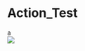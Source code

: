 # Action_Test
a   
![](https://unv-shield.librian.net/api/unv_shield?url=https://avatars.githubusercontent.com/u/20064807)
<img src="https://unv-shield.librian.net/api/unv_shield?https://avatars.githubusercontent.com/u/36188023&txt=邮箱:aieternal@outlook.com&scale=2" alt="" /> 
